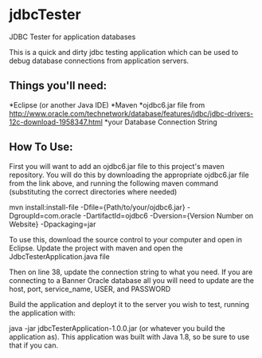 # jdbcTester
JDBC Tester for application databases

This is a quick and dirty jdbc testing application which can be used to debug database connections from application servers.

## Things you'll need:

*Eclipse (or another Java IDE)
*Maven
*ojdbc6.jar file from http://www.oracle.com/technetwork/database/features/jdbc/jdbc-drivers-12c-download-1958347.html
*your Database Connection String

## How To Use:

First you will want to add an ojdbc6.jar file to this project's maven repository. You will do this by downloading the appropriate ojdbc6.jar file from the link above, and running the following maven command (substituting the correct directories where needed)

mvn install:install-file -Dfile={Path/to/your/ojdbc6.jar} -DgroupId=com.oracle -DartifactId=ojdbc6 -Dversion={Version Number on Website} -Dpackaging=jar

To use this, download the source control to your computer and open in Eclipse.  Update the project with maven and open the JdbcTesterApplication.java file

Then on line 38, update the connection string to what you need.  If you are connecting to a Banner Oracle database all you will need to update are the host, port, service_name, USER, and PASSWORD

Build the application and deployt it to the server you wish to test, running the application with:

java -jar jdbcTesterApplication-1.0.0.jar (or whatever you build the application as).  This application was built with Java 1.8, so be sure to use that if you can.
